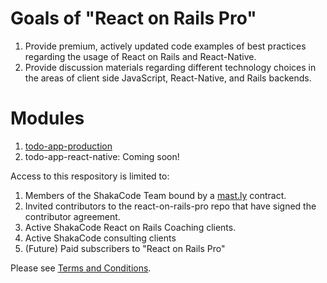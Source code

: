 # Goals of "React on Rails Pro"

1. Provide premium, actively updated code examples of best practices regarding the usage of React on Rails and React-Native.
2. Provide discussion materials regarding different technology choices in the areas of client side JavaScript, React-Native, and Rails backends.

# Modules

1. [todo-app-production](./todo-app-production)
2. todo-app-react-native: Coming soon!

Access to this respository is limited to:

1. Members of the ShakaCode Team bound by a [mast.ly](https://mast.ly) contract.
1. Invited contributors to the react-on-rails-pro repo that have signed the contributor agreement.
1. Active ShakaCode React on Rails Coaching clients.
1. Active ShakaCode consulting clients
1. (Future) Paid subscribers to "React on Rails Pro"

Please see [Terms and Conditions](./TERMS-AND-CONDITIONS.md).
